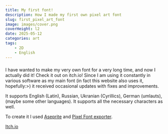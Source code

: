 ```yaml
---
title: My first font!
description: How I made my first own pixel art font
slug: first_pixel_art_font
image: images/cover.png
coverHeight: l2
date: 2025-05-12
categories: art
tags:
    - 2D
    - English
---
```


###

I have wanted to make my very own font for a very long time, and now I actually did it! Check it out on itch.io! Since I am using it constantly in various software as my main font (in fact this website also uses it, hopefully:>) it received occasional updates with fixes and improvements.

It supports English (Latin), Russian, Ukranian (Cyrillics), German (umlauts), (maybe some other languages). It supports all the necessary characters as well.

To create it I used [Aseprite](https://www.aseprite.org/) and [Pixel Font exporter](https://yal.cc/tools/pixel-font/).

[Itch.io](https://ananasikdeveloper.itch.io/pixel-font-1)